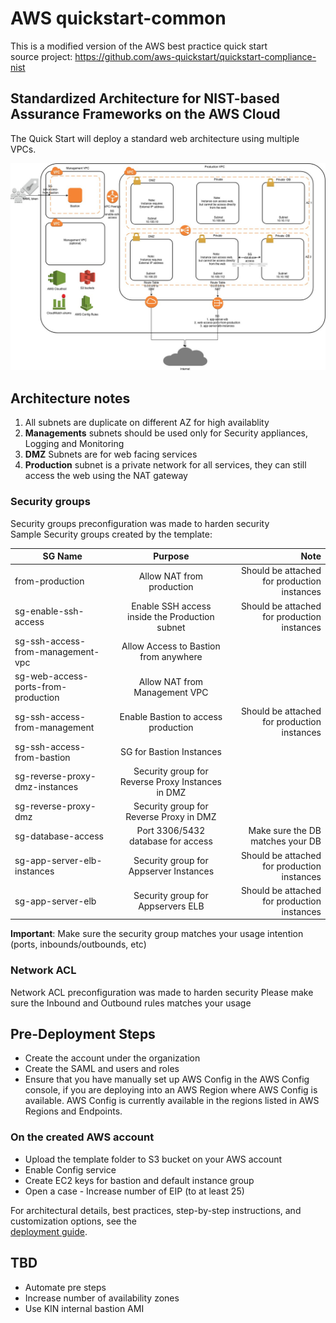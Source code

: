
# AWS quickstart-common  
  
This is a modified version of the AWS best practice quick start  
source project: https://github.com/aws-quickstart/quickstart-compliance-nist  
  
## Standardized Architecture for NIST-based Assurance Frameworks on the AWS Cloud  
  
  
The Quick Start will deploy a standard web architecture using multiple VPCs.  
  
![Quick Start architecture on AWS](resources/AWS-quickstart.jpg)  
  
## Architecture notes  
1. All subnets are duplicate on different AZ for high availablity
2. **Managements** subnets should be used only for Security appliances, Logging and Monitoring  
3. **DMZ** Subnets are for web facing services  
4. **Production** subnet is a private network for all services, they can still access the web using the NAT gateway  

### Security groups
Security groups preconfiguration was made to harden security  
Sample Security groups created by the template:  
   
| __SG Name__ | __Purpose__ | __Note__ |
| --- | :---: | ---: |
| from-production | Allow NAT from production | Should be attached for production instances |
| sg-enable-ssh-access | Enable SSH access inside the Production subnet | Should be attached for production instances |
| sg-ssh-access-from-management-vpc | Allow Access to Bastion from anywhere | |
| sg-web-access-ports-from-production | Allow NAT from Management VPC | |
| sg-ssh-access-from-management | Enable Bastion to access production | Should be attached for production instances |
| sg-ssh-access-from-bastion | SG for Bastion Instances | |
| sg-reverse-proxy-dmz-instances | Security group for Reverse Proxy Instances in DMZ | |
| sg-reverse-proxy-dmz | Security group for Reverse Proxy in DMZ | |
| sg-database-access | Port 3306/5432 database for access | Make sure the DB matches your DB |
| sg-app-server-elb-instances | Security group for Appserver Instances | Should be attached for production instances |
| sg-app-server-elb | Security group for Appservers ELB | Should be attached for production instances |

**Important**: Make sure the security group matches your usage intention (ports, inbounds/outbounds, etc)

###  Network ACL
Network ACL preconfiguration was made to harden security 
Please make sure the Inbound and Outbound rules matches your usage 
  
## Pre-Deployment Steps  
* Create the account under the organization  
* Create the SAML and users and roles    
* Ensure that you have manually set up AWS Config in the AWS Config console, if you are deploying into an AWS Region where AWS Config is available. AWS Config is currently available in the regions listed in AWS Regions and Endpoints.  

### On the created AWS account
* Upload the template folder to S3 bucket on your AWS account
* Enable Config service
* Create EC2 keys for bastion and default instance group  
* Open a case - Increase number of EIP (to at least 25)  
  
For architectural details, best practices, step-by-step instructions, and customization options, see the   
[deployment guide](https://fwd.aws/n3zr6).  
  
## TBD  
* Automate pre steps  
* Increase number of availability zones  
* Use KIN internal bastion AMI